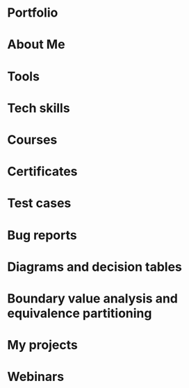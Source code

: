 # Portfolio
# About Me
# Tools
# Tech skills
# Courses
# Certificates
# Test cases
# Bug reports
# Diagrams and decision tables
# Boundary value analysis and equivalence partitioning
# My projects
# Webinars
